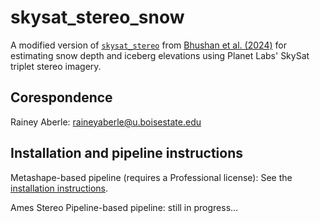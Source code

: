 # skysat_stereo_snow
A modified version of [`skysat_stereo`](https://doi.org/10.5281/zenodo.4422248) from [Bhushan et al. (2024)](https://doi.org/10.1016/j.isprsjprs.2020.12.012) for estimating snow depth and iceberg elevations using Planet Labs' SkySat triplet stereo imagery.

## Corespondence
Rainey Aberle: raineyaberle@u.boisestate.edu

## Installation and pipeline instructions

Metashape-based pipeline (requires a Professional license): See the [installation instructions](https://github.com/RaineyAbe/skysat_stereo_snow/blob/master/docs/install_instructions_Metashape.md). 

Ames Stereo Pipeline-based pipeline: still in progress...